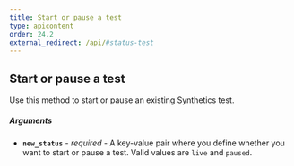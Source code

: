 ```yaml
---
title: Start or pause a test
type: apicontent
order: 24.2
external_redirect: /api/#status-test
---
```


## Start or pause a test

Use this method to start or pause an existing Synthetics test.

##### Arguments

*   **`new_status`** - _required_ - A key-value pair where you define whether you want to start or pause a test. Valid values are `live` and `paused`.

